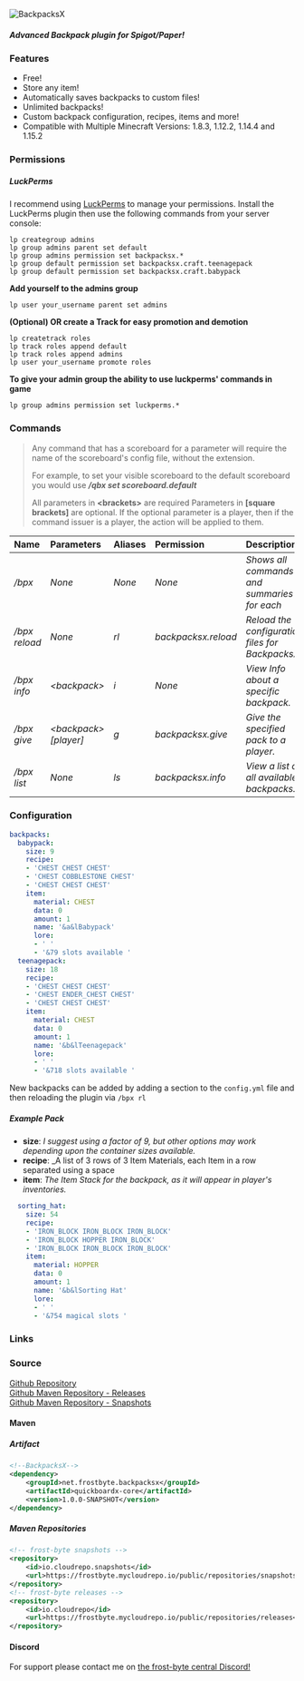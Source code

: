 ![BackpacksX][logo]
##### Advanced Backpack plugin for Spigot/Paper!

### Features
- Free!
- Store any item!
- Automatically saves backpacks to custom files!
- Unlimited backpacks!
- Custom backpack configuration, recipes, items and more!
- Compatible with Multiple Minecraft Versions: 1.8.3, 1.12.2, 1.14.4 and 1.15.2

### Permissions

##### LuckPerms
I recommend using [LuckPerms][1] to manage your permissions.
Install the LuckPerms plugin then use the following commands from your server console:
```
lp creategroup admins
lp group admins parent set default
lp group admins permission set backpacksx.*
lp group default permission set backpacksx.craft.teenagepack
lp group default permission set backpacksx.craft.babypack
```
**Add yourself to the admins group**

`lp user your_username parent set admins`

**(Optional) OR create a Track for easy promotion and demotion**
```
lp createtrack roles
lp track roles append default
lp track roles append admins
lp user your_username promote roles
```

**To give your admin group the ability to use luckperms' commands in game**

`lp group admins permission set luckperms.*`

### Commands
> Any command that has a scoreboard for a parameter will require the name of the scoreboard's config file, without the extension.
>
> For example, to set your visible scoreboard to the default scoreboard you would use **_/qbx set scoreboard.default_**
>
> All parameters in **\<brackets\>** are required
> Parameters in **\[square brackets\]** are optional.
> If the optional parameter is a player, then if the command issuer is a player, the action will be applied
> to them.

|Name               | Parameters                            | Aliases   | Permission            | Description   |
|:-----------       |:-----------------                     |:--------- |:-------------         |:---               |
| _/bpx_            | _None_                                | _None_    | _None_                | _Shows all commands and summaries for each_ |
| _/bpx reload_     | _None_                                | _rl_      | _backpacksx.reload_   | _Reload the configuration files for BackpacksX._ |
| _/bpx info_       | _\<backpack\>_                        | _i_       | _None_                | _View Info about a specific backpack._ |
| _/bpx give_       | _\<backpack\> \[player\]_             | _g_       | _backpacksx.give_     | _Give the specified pack to a player._ |
| _/bpx list_       | _None_                                | _ls_      | _backpacksx.info_     | _View a list of all available backpacks._ |

### Configuration

```yaml
backpacks:
  babypack:
    size: 9
    recipe:
    - 'CHEST CHEST CHEST'
    - 'CHEST COBBLESTONE CHEST'
    - 'CHEST CHEST CHEST'
    item:
      material: CHEST
      data: 0
      amount: 1
      name: '&a&lBabypack'
      lore:
      - ' '
      - '&79 slots available '
  teenagepack:
    size: 18
    recipe:
    - 'CHEST CHEST CHEST'
    - 'CHEST ENDER_CHEST CHEST'
    - 'CHEST CHEST CHEST'
    item:
      material: CHEST
      data: 0
      amount: 1
      name: '&b&lTeenagepack'
      lore:
      - ' '
      - '&718 slots available '
```

New backpacks can be added by adding a section to the `config.yml` file and then reloading the plugin via `/bpx rl`

##### Example Pack
- **size**: _I suggest using a factor of 9, but other options may work depending upon the container sizes available._
- **recipe**: _A list of 3 rows of 3 Item Materials, each Item in a row separated using a space
- **item**: _The Item Stack for the backpack, as it will appear in player's inventories._ 
```yaml
  sorting_hat:
    size: 54
    recipe:
    - 'IRON_BLOCK IRON_BLOCK IRON_BLOCK'
    - 'IRON_BLOCK HOPPER IRON_BLOCK'
    - 'IRON_BLOCK IRON_BLOCK IRON_BLOCK'
    item:
      material: HOPPER
      data: 0
      amount: 1
      name: '&b&lSorting Hat'
      lore:
      - ' '
      - '&754 magical slots '
```

### Links
[1]: https://luckperms.net/
[2]: https://helpch.at/discord
[3]: https://github.com/frost-byte/BackpacksX
[4]: https://frostbyte.mycloudrepo.io/public/repositories/releases 
[5]: https://www.spigotmc.org/resources/quickboard-free-scoreboard-plugin-scroller-changeable-text-placeholderapi-anti-flicker.15057/
[6]: https://discord.gg/MZNYhTA
[7]: https://frostbyte.mycloudrepo.io/public/repositories/snapshots

[logo]: https://github.com/frost-byte/BackpacksX/blob/master/images/Layer-BackpacksX.png

### Source
[Github Repository][3]  
[Github Maven Repository - Releases][4]  
[Github Maven Repository - Snapshots][7]

#### Maven

##### Artifact
```xml
<!--BackpacksX-->
<dependency>
    <groupId>net.frostbyte.backpacksx</groupId>
    <artifactId>quickboardx-core</artifactId>
    <version>1.0.0-SNAPSHOT</version>
</dependency>
```

##### Maven Repositories
```xml
<!-- frost-byte snapshots -->
<repository>
    <id>io.cloudrepo.snapshots</id>
    <url>https://frostbyte.mycloudrepo.io/public/repositories/snapshots</url>
</repository>
<!-- frost-byte releases -->
<repository>
    <id>io.cloudrepo</id>
    <url>https://frostbyte.mycloudrepo.io/public/repositories/releases</url>
</repository>
```

#### Discord
For support please contact me on [the frost-byte central Discord!][6]